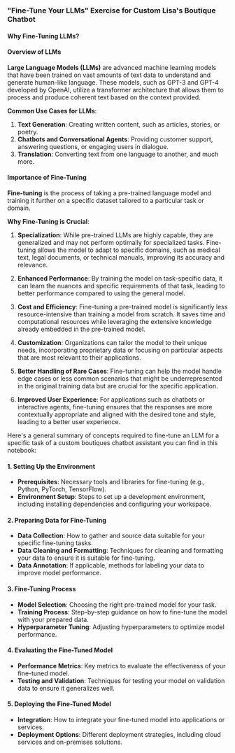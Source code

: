 ### "Fine-Tune Your LLMs" Exercise for Custom Lisa's Boutique Chatbot

#### **Why Fine-Tuning LLMs?**

#### Overview of LLMs

**Large Language Models (LLMs)** are advanced machine learning models that have been trained on vast amounts of text data to understand and generate human-like language. These models, such as GPT-3 and GPT-4 developed by OpenAI, utilize a transformer architecture that allows them to process and produce coherent text based on the context provided.

**Common Use Cases for LLMs**:
1. **Text Generation**: Creating written content, such as articles, stories, or poetry.
2. **Chatbots and Conversational Agents**: Providing customer support, answering questions, or engaging users in dialogue.
3. **Translation**: Converting text from one language to another, and much more.

#### Importance of Fine-Tuning

**Fine-tuning** is the process of taking a pre-trained language model and training it further on a specific dataset tailored to a particular task or domain.

**Why Fine-Tuning is Crucial**:

1. **Specialization**: While pre-trained LLMs are highly capable, they are generalized and may not perform optimally for specialized tasks. Fine-tuning allows the model to adapt to specific domains, such as medical text, legal documents, or technical manuals, improving its accuracy and relevance.

2. **Enhanced Performance**: By training the model on task-specific data, it can learn the nuances and specific requirements of that task, leading to better performance compared to using the general model.

3. **Cost and Efficiency**: Fine-tuning a pre-trained model is significantly less resource-intensive than training a model from scratch. It saves time and computational resources while leveraging the extensive knowledge already embedded in the pre-trained model.

4. **Customization**: Organizations can tailor the model to their unique needs, incorporating proprietary data or focusing on particular aspects that are most relevant to their applications.

5. **Better Handling of Rare Cases**: Fine-tuning can help the model handle edge cases or less common scenarios that might be underrepresented in the original training data but are crucial for the specific application.

6. **Improved User Experience**: For applications such as chatbots or interactive agents, fine-tuning ensures that the responses are more contextually appropriate and aligned with the desired tone and style, leading to a better user experience.

Here's a general summary of concepts required to fine-tune an LLM for a specific task of a custom boutiques chatbot assistant you can find in this notebook:

#### 1. **Setting Up the Environment**
   - **Prerequisites**: Necessary tools and libraries for fine-tuning (e.g., Python, PyTorch, TensorFlow).
   - **Environment Setup**: Steps to set up a development environment, including installing dependencies and configuring your workspace.

#### 2. **Preparing Data for Fine-Tuning**
   - **Data Collection**: How to gather and source data suitable for your specific fine-tuning tasks.
   - **Data Cleaning and Formatting**: Techniques for cleaning and formatting your data to ensure it is suitable for fine-tuning.
   - **Data Annotation**: If applicable, methods for labeling your data to improve model performance.

#### 3. **Fine-Tuning Process**
   - **Model Selection**: Choosing the right pre-trained model for your task.
   - **Training Process**: Step-by-step guidance on how to fine-tune the model with your prepared data.
   - **Hyperparameter Tuning**: Adjusting hyperparameters to optimize model performance.

#### 4. **Evaluating the Fine-Tuned Model**
   - **Performance Metrics**: Key metrics to evaluate the effectiveness of your fine-tuned model.
   - **Testing and Validation**: Techniques for testing your model on validation data to ensure it generalizes well.

#### 5. **Deploying the Fine-Tuned Model**
   - **Integration**: How to integrate your fine-tuned model into applications or services.
   - **Deployment Options**: Different deployment strategies, including cloud services and on-premises solutions.
